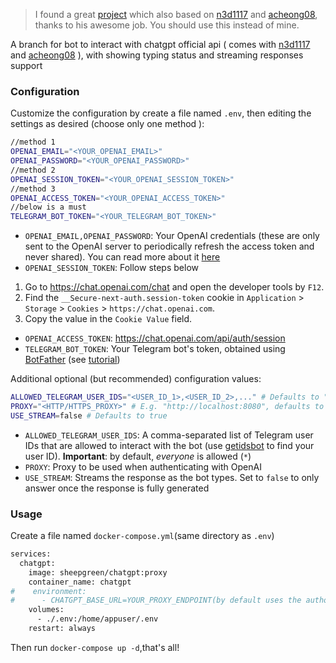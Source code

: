 > I found a great [project](https://github.com/wenLiangcan/chatgpt-telegram-bot) which also based on [n3d1117](https://github.com/n3d1117/chatgpt-telegram-bot) and [acheong08](https://github.com/acheong08/ChatGPT), thanks to his awesome job. You should use this instead of mine.

A branch for bot to interact with chatgpt official api ( comes with [n3d1117](https://github.com/n3d1117/chatgpt-telegram-bot) and [acheong08](https://github.com/acheong08/ChatGPT) ), with showing typing status and streaming responses support
### Configuration
Customize the configuration by create a file named `.env`, then editing the settings as desired (choose only one method ):
```bash
//method 1
OPENAI_EMAIL="<YOUR_OPENAI_EMAIL>"
OPENAI_PASSWORD="<YOUR_OPENAI_PASSWORD>"
//method 2
OPENAI_SESSION_TOKEN="<YOUR_OPENAI_SESSION_TOKEN>"
//method 3
OPENAI_ACCESS_TOKEN="<YOUR_OPENAI_ACCESS_TOKEN>"
//below is a must
TELEGRAM_BOT_TOKEN="<YOUR_TELEGRAM_BOT_TOKEN>"
```
* `OPENAI_EMAIL,OPENAI_PASSWORD`: Your OpenAI credentials (these are only sent to the OpenAI server to periodically refresh the access token and never shared). You can read more about it [here](https://github.com/acheong08/ChatGPT)
* `OPENAI_SESSION_TOKEN`: Follow steps below
1. Go to https://chat.openai.com/chat and open the developer tools by `F12`.
2. Find the `__Secure-next-auth.session-token` cookie in `Application` > `Storage` > `Cookies` > `https://chat.openai.com`.
3. Copy the value in the `Cookie Value` field.
* `OPENAI_ACCESS_TOKEN`: https://chat.openai.com/api/auth/session
* `TELEGRAM_BOT_TOKEN`: Your Telegram bot's token, obtained using [BotFather](http://t.me/botfather) (see [tutorial](https://core.telegram.org/bots/tutorial#obtain-your-bot-token))

Additional optional (but recommended) configuration values:
```bash
ALLOWED_TELEGRAM_USER_IDS="<USER_ID_1>,<USER_ID_2>,..." # Defaults to "*"
PROXY="<HTTP/HTTPS_PROXY>" # E.g. "http://localhost:8080", defaults to none
USE_STREAM=false # Defaults to true
```
* `ALLOWED_TELEGRAM_USER_IDS`: A comma-separated list of Telegram user IDs that are allowed to interact with the bot (use [getidsbot](https://t.me/getidsbot) to find your user ID). **Important**: by default, *everyone* is allowed (`*`)
* `PROXY`: Proxy to be used when authenticating with OpenAI
* `USE_STREAM`: Streams the response as the bot types. Set to `false` to only answer once the response is fully generated

### Usage
Create a file named `docker-compose.yml`(same directory as `.env`)
```bash
services:
  chatgpt:
    image: sheepgreen/chatgpt:proxy
    container_name: chatgpt
#    environment:
#      - CHATGPT_BASE_URL=YOUR_PROXY_ENDPOINT(by default uses the author's, may have problems sometimes)
    volumes:
      - ./.env:/home/appuser/.env
    restart: always
```
Then run `docker-compose up -d`,that's all!
